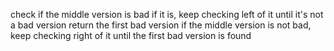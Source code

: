 check if the middle version is bad
if it is, keep checking left of it until it's not a bad version
return the first bad version
if the middle version is not bad, keep checking right of it until the first bad version is found